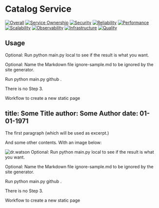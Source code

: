 # Catalog Service

[![Overall](https://img.shields.io/endpoint?style=flat&url=https%3A%2F%2Fopslevel-jason.ngrok.io%2Fapi%2Fservice_level%2F1WHbtwdDcZSCx3LSmF3seHhuuc7Gr2-9QSMCPklUI1w)](https://opslevel-jason.ngrok.io/services/catalog_service/maturity-report)
[![Service Ownership](https://img.shields.io/endpoint?style=flat&url=https%3A%2F%2Fopslevel-jason.ngrok.io%2Fapi%2Fservice_level%2F1WHbtwdDcZSCx3LSmF3seHhuuc7Gr2-9QSMCPklUI1w%2Fservice_ownership)](https://opslevel-jason.ngrok.io/services/catalog_service/maturity-report)
[![Security](https://img.shields.io/endpoint?style=flat&url=https%3A%2F%2Fopslevel-jason.ngrok.io%2Fapi%2Fservice_level%2F1WHbtwdDcZSCx3LSmF3seHhuuc7Gr2-9QSMCPklUI1w%2Fsecurity)](https://opslevel-jason.ngrok.io/services/catalog_service/maturity-report)
[![Reliability](https://img.shields.io/endpoint?style=flat&url=https%3A%2F%2Fopslevel-jason.ngrok.io%2Fapi%2Fservice_level%2F1WHbtwdDcZSCx3LSmF3seHhuuc7Gr2-9QSMCPklUI1w%2Freliability)](https://opslevel-jason.ngrok.io/services/catalog_service/maturity-report)
[![Performance](https://img.shields.io/endpoint?style=flat&url=https%3A%2F%2Fopslevel-jason.ngrok.io%2Fapi%2Fservice_level%2F1WHbtwdDcZSCx3LSmF3seHhuuc7Gr2-9QSMCPklUI1w%2Fperformance)](https://opslevel-jason.ngrok.io/services/catalog_service/maturity-report)
[![Scalability](https://img.shields.io/endpoint?style=flat&url=https%3A%2F%2Fopslevel-jason.ngrok.io%2Fapi%2Fservice_level%2F1WHbtwdDcZSCx3LSmF3seHhuuc7Gr2-9QSMCPklUI1w%2Fscalability)](https://opslevel-jason.ngrok.io/services/catalog_service/maturity-report)
[![Observability](https://img.shields.io/endpoint?style=flat&url=https%3A%2F%2Fopslevel-jason.ngrok.io%2Fapi%2Fservice_level%2F1WHbtwdDcZSCx3LSmF3seHhuuc7Gr2-9QSMCPklUI1w%2Fobservability)](https://opslevel-jason.ngrok.io/services/catalog_service/maturity-report)
[![Infrastructure](https://img.shields.io/endpoint?style=flat&url=https%3A%2F%2Fopslevel-jason.ngrok.io%2Fapi%2Fservice_level%2F1WHbtwdDcZSCx3LSmF3seHhuuc7Gr2-9QSMCPklUI1w%2Finfrastructure)](https://opslevel-jason.ngrok.io/services/catalog_service/maturity-report)
[![Quality](https://img.shields.io/endpoint?style=flat&url=https%3A%2F%2Fopslevel-jason.ngrok.io%2Fapi%2Fservice_level%2F1WHbtwdDcZSCx3LSmF3seHhuuc7Gr2-9QSMCPklUI1w%2Fquality)](https://opslevel-jason.ngrok.io/services/catalog_service/maturity-report)

## Usage
Optional: Run python main.py local to see if the result is what you want.

Optional: Name the Markdown file ignore-sample.md to be ignored by the site generator.

Run python main.py github .

There is no Step 3.

Workflow to create a new static page

title: Some Title
author: Some Author
date: 01-01-1971
---
The first paragraph (which will be used as excerpt.)

And some other contents. With an image below:

![dr.watson](assets/img/dr_watson.jpg)
Optional: Run python main.py local to see if the result is what you want.

Optional: Name the Markdown file ignore-sample.md to be ignored by the site generator.

Run python main.py github .

There is no Step 3.

Workflow to create a new static page
